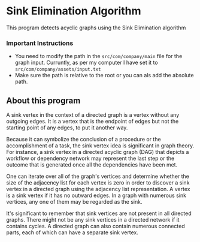 # Sink Elimination Algorithm
This program detects acyclic graphs using the Sink Elimination algorithm

### Important Instructions

* You need to modify the path in the `src/com/company/main` file for the graph input. Curruntly, as per my computer I have set it to `src/com/company/assets/input.txt` 
* Make sure the path is relative to the root or you can als add the absolute path.

## About  this program

A sink vertex in the context of a directed graph is a vertex without any outgoing edges. It is a vertex that is the endpoint of edges but not the starting point of any edges, to put it another way.

Because it can symbolize the conclusion of a procedure or the accomplishment of a task, the sink vertex idea is significant in graph theory. For instance, a sink vertex in a directed acyclic graph (DAG) that depicts a workflow or dependency network may represent the last step or the outcome that is generated once all the dependencies have been met.

One can iterate over all of the graph's vertices and determine whether the size of the adjacency list for each vertex is zero in order to discover a sink vertex in a directed graph using the adjacency list representation. A vertex is a sink vertex if it has no outward edges. In a graph with numerous sink vertices, any one of them may be regarded as the sink.

It's significant to remember that sink vertices are not present in all directed graphs. There might not be any sink vertices in a directed network if it contains cycles. A directed graph can also contain numerous connected parts, each of which can have a separate sink vertex.
